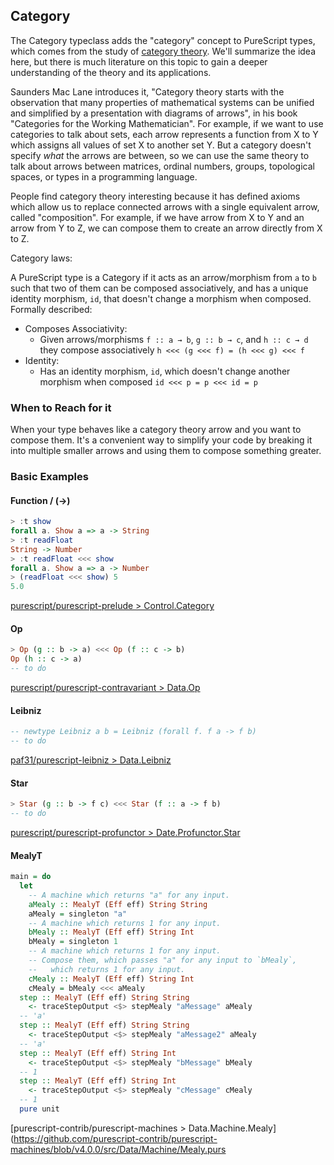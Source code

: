 ## Category

The Category typeclass adds the "category" concept to PureScript types, which comes from the study of [category theory](https://en.wikipedia.org/wiki/Category_theory). We'll summarize the idea here, but there is much literature on this topic to gain a deeper understanding of the theory and its applications.

Saunders Mac Lane introduces it, "Category theory starts with the observation that many properties of mathematical systems can be unified and simplified by a presentation with diagrams of arrows", in his book "Categories for the Working Mathematician". For example, if we want to use categories to talk about sets, each arrow represents a function from X to Y which assigns all values of set X to another set Y. But a category doesn't specify *what* the arrows are between, so we can use the same theory to talk about arrows between matrices, ordinal numbers, groups, topological spaces, or types in a programming language.

People find category theory interesting because it has defined axioms which allow us to replace connected arrows with a single equivalent arrow, called "composition". For example, if we have arrow from X to Y and an arrow from Y to Z, we can compose them to create an arrow directly from X to Z.

Category laws:

A PureScript type is a Category if it acts as an arrow/morphism from `a` to `b` such that two of them can be composed associatively, and has a unique identity morphism, `id`, that doesn't change a morphism when composed. Formally described:

- Composes Associativity:
  - Given arrows/morphisms `f :: a → b`, `g :: b → c`, and `h :: c → d`
    they compose associatively `h <<< (g <<< f) = (h <<< g) <<< f`
- Identity:
  - Has an identity morphism, `id`, which doesn't change another morphism when composed
    `id <<< p = p <<< id = p`


### When to Reach for it

When your type behaves like a category theory arrow and you want to compose them. It's a convenient way to simplify your code by breaking it into multiple smaller arrows and using them to compose something greater.


### Basic Examples

#### Function / (->)

``` purescript
> :t show
forall a. Show a => a -> String
> :t readFloat
String -> Number
> :t readFloat <<< show
forall a. Show a => a -> Number
> (readFloat <<< show) 5
5.0
```

[purescript/purescript-prelude > Control.Category](https://github.com/purescript/purescript-prelude/blob/2abee52437d4199e2748cd36f7c8a29ec307040b/src/Control/Category.purs)


#### Op

``` purescript
> Op (g :: b -> a) <<< Op (f :: c -> b)
Op (h :: c -> a)
-- to do
```

[purescript/purescript-contravariant > Data.Op](https://github.com/purescript/purescript-contravariant/blob/836e2ca55940dff4cac0e16d93465622712c78e3/src/Data/Op.purs)


#### Leibniz

``` purescript
-- newtype Leibniz a b = Leibniz (forall f. f a -> f b)
-- to do
```

[paf31/purescript-leibniz > Data.Leibniz](https://github.com/paf31/purescript-leibniz/blob/master/src/Data/Leibniz.purs)


#### Star

``` purescript
> Star (g :: b -> f c) <<< Star (f :: a -> f b)
-- to do
```

[purescript/purescript-profunctor > Date.Profunctor.Star](https://github.com/purescript/purescript-profunctor/blob/v3.1.0/src/Data/Profunctor/Star.purs#L24-L24)


#### MealyT

``` purescript
main = do
  let
    -- A machine which returns "a" for any input.
    aMealy :: MealyT (Eff eff) String String
    aMealy = singleton "a"
    -- A machine which returns 1 for any input.
    bMealy :: MealyT (Eff eff) String Int
    bMealy = singleton 1
    -- A machine which returns 1 for any input.
    -- Compose them, which passes "a" for any input to `bMealy`,
    --   which returns 1 for any input.
    cMealy :: MealyT (Eff eff) String Int
    cMealy = bMealy <<< aMealy
  step :: MealyT (Eff eff) String String
    <- traceStepOutput <$> stepMealy "aMessage" aMealy
  -- 'a'
  step :: MealyT (Eff eff) String String
    <- traceStepOutput <$> stepMealy "aMessage2" aMealy
  -- 'a'
  step :: MealyT (Eff eff) String Int
    <- traceStepOutput <$> stepMealy "bMessage" bMealy
  -- 1
  step :: MealyT (Eff eff) String Int
    <- traceStepOutput <$> stepMealy "cMessage" cMealy
  -- 1
  pure unit
```

[purescript-contrib/purescript-machines > Data.Machine.Mealy](https://github.com/purescript-contrib/purescript-machines/blob/v4.0.0/src/Data/Machine/Mealy.purs

